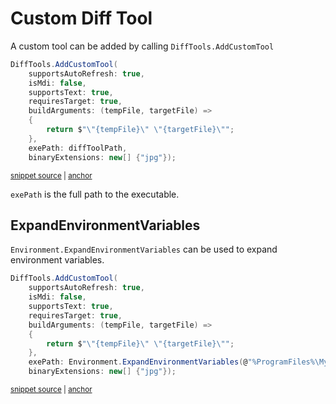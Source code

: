 <!--
GENERATED FILE - DO NOT EDIT
This file was generated by [MarkdownSnippets](https://github.com/SimonCropp/MarkdownSnippets).
Source File: /docs/mdsource/diff-tool.custom.source.md
To change this file edit the source file and then run MarkdownSnippets.
-->

# Custom Diff Tool

A custom tool can be added by calling `DiffTools.AddCustomTool`

<!-- snippet: AddCustomTool -->
<a id='snippet-addcustomtool'/></a>
```cs
DiffTools.AddCustomTool(
    supportsAutoRefresh: true,
    isMdi: false,
    supportsText: true,
    requiresTarget: true,
    buildArguments: (tempFile, targetFile) =>
    {
        return $"\"{tempFile}\" \"{targetFile}\"";
    },
    exePath: diffToolPath,
    binaryExtensions: new[] {"jpg"});
```
<sup><a href='/src/DiffEngine.Tests/DiffToolsTest.cs#L59-L71' title='File snippet `addcustomtool` was extracted from'>snippet source</a> | <a href='#snippet-addcustomtool' title='Navigate to start of snippet `addcustomtool`'>anchor</a></sup>
<!-- endsnippet -->

`exePath` is the full path to the executable.


## ExpandEnvironmentVariables 

`Environment.ExpandEnvironmentVariables` can be used to expand environment variables.

<!-- snippet: AddCustomToolExpanded -->
<a id='snippet-addcustomtoolexpanded'/></a>
```cs
DiffTools.AddCustomTool(
    supportsAutoRefresh: true,
    isMdi: false,
    supportsText: true,
    requiresTarget: true,
    buildArguments: (tempFile, targetFile) =>
    {
        return $"\"{tempFile}\" \"{targetFile}\"";
    },
    exePath: Environment.ExpandEnvironmentVariables(@"%ProgramFiles%\MyTool\MyTool.exe"),
    binaryExtensions: new[] {"jpg"});
```
<sup><a href='/src/DiffEngine.Tests/DiffToolsTest.cs#L73-L85' title='File snippet `addcustomtoolexpanded` was extracted from'>snippet source</a> | <a href='#snippet-addcustomtoolexpanded' title='Navigate to start of snippet `addcustomtoolexpanded`'>anchor</a></sup>
<!-- endsnippet -->
